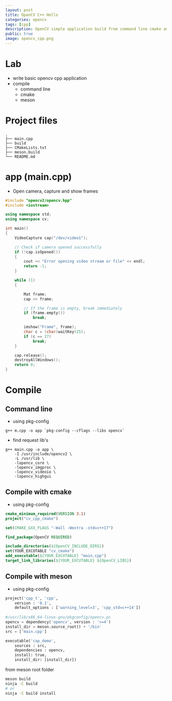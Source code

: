 ```yaml
---
layout: post
title: OpenCV C++ Hello
categories: opencv
tags: [cpp]
description: OpenCV simple application build from command line cmake and meson
public: true
image: opencv_cpp.png
---
```


# Lab
- write basic opencv cpp application
- compile 
  - command line
  - cmake
  - meson


# Project files

```
.
├── main.cpp
├── build
├── CMakeLists.txt
├── meson.build
└── README.md
```

# app (main.cpp)
- Open camera, capture and show frames

```cpp
#include "opencv2/opencv.hpp"
#include <iostream>

using namespace std;
using namespace cv;

int main()
{
    VideoCapture cap("/dev/video1");

    // Check if camera opened successfully
    if (!cap.isOpened())
    {
        cout << "Error opening video stream or file" << endl;
        return -1;
    }

    while (1)
    {

        Mat frame;
        cap >> frame;

        // If the frame is empty, break immediately
        if (frame.empty())
            break;

        imshow("Frame", frame);
        char c = (char)waitKey(25);
        if (c == 27)
            break;
    }

    cap.release();
    destroyAllWindows();
    return 0;
}
```

# Compile
## Command line
- using pkg-config

```
g++ m.cpp -o app `pkg-config --cflags --libs opencv`
```

- find request lib's

```
g++ main.cpp -o app \
    -I /usr/include/opencv2 \
    -L /usr/lib \
    -lopencv_core \
    -lopencv_imgproc \
    -lopencv_videoio \
    -lopencv_highgui 
```

## Compile with cmake
- using pkg-config


```cmake
cmake_minimum_required(VERSION 3.1)
project("cv_cpp_cmake")

set(CMAKE_GXX_FLAGS "-Wall -Wextra -std=c++17")

find_package(OpenCV REQUIRED)

include_directories(${OpenCV_INCLUDE_DIRS})
set(YOUR_EXCUTABLE "cv_cmake")
add_executable(${YOUR_EXCUTABLE} "main.cpp")
target_link_libraries(${YOUR_EXCUTABLE} ${OpenCV_LIBS})
```

## Compile with meson
- using pkg-config

```python
project('cpp_t', 'cpp',
    version : '0.1',
    default_options : ['warning_level=3', 'cpp_std=c++14'])
    
#/usr/lib/x86_64-linux-gnu/pkgconfig/opencv.pc
opencv = dependency('opencv', version : '>=4')
install_dir = meson.source_root() + '/bin'
src = ['main.cpp']

executable('cap_demo', 
    sources : src, 
    dependencies : opencv,
    install: true,
    install_dir: [install_dir])
```

from meson root folder

```bash
meson build
ninja -C build 
# or
ninja -C build install
```